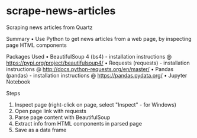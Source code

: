 # scrape-news-articles
Scraping news articles from Quartz

Summary
•	Use Python to get news articles from a web page, by inspecting page HTML components

Packages Used
•	BeautifulSoup 4 (bs4) - installation instructions @ https://pypi.org/project/beautifulsoup4/
•	Requests (requests) - installation instructions @ http://docs.python-requests.org/en/master/
•	Pandas (pandas) - installation instructions @ https://pandas.pydata.org/
•	Jupyter Notebook
 
Steps
1. Inspect page (right-click on page, select "Inspect" - for Windows)
2. Open page link with requests
3. Parse page content with BeautifulSoup
4. Extract info from HTML components in parsed page
5. Save as a data frame





